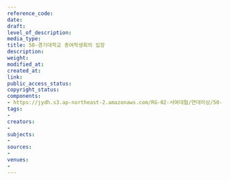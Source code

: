 ```yaml
---
reference_code: 
date: 
draft: 
level_of_description: 
media_type: 
title: 50-경기대학교 총여학생회의 입장
description: 
weight: 
modified_at: 
created_at: 
link: 
public_access_status: 
copyright_status: 
components:
- https://jydh.s3.ap-northeast-2.amazonaws.com/RG-02-서여대협/연대미상/50-경기대학교+총여학생회의+입장.pdf
tags:
- 
creators:
- 
subjects:
- 
sources:
- 
venues:
- 
---
```

